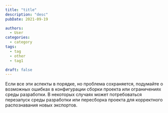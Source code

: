 ```yaml
---
title: "title"
description: "desc"
pubDate: 2021-09-19

authors:
  - User
categories:
  - category
tags:
  - tag
  - other
  - tag1

draft: false
---
```


Если все эти аспекты в порядке, но проблема сохраняется, подумайте о возможных ошибках в конфигурации сборки проекта или ограничениях среды разработки. В некоторых случаях может потребоваться перезапуск среды разработки или пересборка проекта для корректного распознавания новых экспортов.
